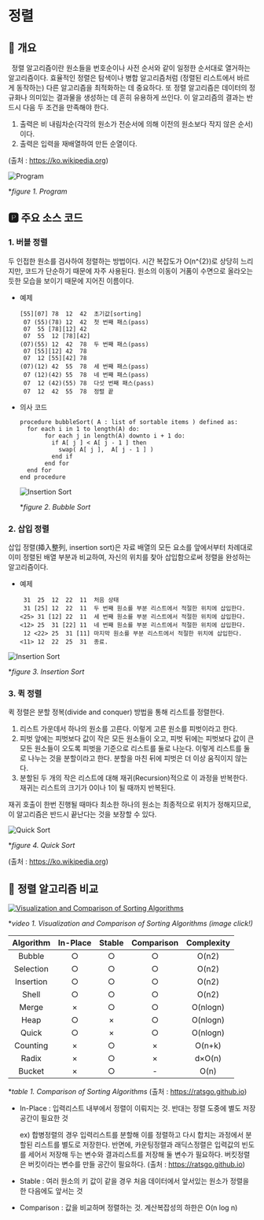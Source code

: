 # 정렬
## 📢 개요

 정렬 알고리즘이란 원소들을 번호순이나 사전 순서와 같이 일정한 순서대로 열거하는 알고리즘이다. 효율적인 정렬은 탐색이나 병합 알고리즘처럼 (정렬된 리스트에서 바르게 동작하는) 다른 알고리즘을 최적화하는 데 중요하다. 또 정렬 알고리즘은 데이터의 정규화나 의미있는 결과물을 생성하는 데 흔히 유용하게 쓰인다. 이 알고리즘의 결과는 반드시 다음 두 조건을 만족해야 한다.

 1. 출력은 비 내림차순(각각의 원소가 전순서에 의해 이전의 원소보다 작지 않은 순서)이다.
 2. 출력은 입력을 재배열하여 만든 순열이다.
 
 (출처 : https://ko.wikipedia.org)
 
  ![Program](https://github.com/kbm0996/Sort/blob/master/picture/sort.jpg?raw=true)

 **figure 1. Program*
 
 
 ## 🅿 주요 소스 코드
 ### 1. 버블 정렬 
  두 인접한 원소를 검사하여 정렬하는 방법이다. 시간 복잡도가 O(n^{2})로 상당히 느리지만, 코드가 단순하기 때문에 자주 사용된다. 원소의 이동이 거품이 수면으로 올라오는 듯한 모습을 보이기 때문에 지어진 이름이다.
  
  - 예제
  
        [55][07] 78  12  42  초기값[sorting]
         07 (55)(78) 12  42  첫 번째 패스(pass)
         07  55 [78][12] 42
         07  55  12 [78][42]
        (07)(55) 12  42  78  두 번째 패스(pass)
         07 [55][12] 42  78
         07  12 [55][42] 78
        (07)(12) 42  55  78  세 번째 패스(pass)
         07 (12)(42) 55  78  네 번째 패스(pass)
         07  12 (42)(55) 78  다섯 번째 패스(pass)
         07  12  42  55  78  정렬 끝
  
  - 의사 코드
  
        procedure bubbleSort( A : list of sortable items ) defined as:
          for each i in 1 to length(A) do:
               for each j in length(A) downto i + 1 do:
                 if A[ j ] < A[ j - 1 ] then
                   swap( A[ j ],  A[ j - 1 ] )
                 end if
               end for
          end for
        end procedure
        
    ![Insertion Sort](https://upload.wikimedia.org/wikipedia/commons/5/54/Sorting_bubblesort_anim.gif)

    **figure 2. Bubble Sort*


 ### 2. 삽입 정렬 
 삽입 정렬(揷入整列, insertion sort)은 자료 배열의 모든 요소를 앞에서부터 차례대로 이미 정렬된 배열 부분과 비교하여, 자신의 위치를 찾아 삽입함으로써 정렬을 완성하는 알고리즘이다.
 
  - 예제
  
         31  25  12  22  11  처음 상태
         31 [25] 12  22  11  두 번째 원소를 부분 리스트에서 적절한 위치에 삽입한다.
        <25> 31 [12] 22  11  세 번째 원소를 부분 리스트에서 적절한 위치에 삽입한다.
        <12> 25  31 [22] 11  네 번째 원소를 부분 리스트에서 적절한 위치에 삽입한다.
         12 <22> 25  31 [11] 마지막 원소를 부분 리스트에서 적절한 위치에 삽입한다.
        <11> 12  22  25  31  종료.
 
   ![Insertion Sort](http://upload.wikimedia.org/wikipedia/commons/0/0f/Insertion-sort-example-300px.gif)

   **figure 3. Insertion Sort*


 ### 3. 퀵 정렬 
퀵 정렬은 분할 정복(divide and conquer) 방법을 통해 리스트를 정렬한다.

 1. 리스트 가운데서 하나의 원소를 고른다. 이렇게 고른 원소를 피벗이라고 한다.
 2. 피벗 앞에는 피벗보다 값이 작은 모든 원소들이 오고, 피벗 뒤에는 피벗보다 값이 큰 모든 원소들이 오도록 피벗을 기준으로 리스트를 둘로 나눈다. 이렇게 리스트를 둘로 나누는 것을 분할이라고 한다. 분할을 마친 뒤에 피벗은 더 이상 움직이지 않는다.
 3. 분할된 두 개의 작은 리스트에 대해 재귀(Recursion)적으로 이 과정을 반복한다. 재귀는 리스트의 크기가 0이나 1이 될 때까지 반복된다.


재귀 호출이 한번 진행될 때마다 최소한 하나의 원소는 최종적으로 위치가 정해지므로, 이 알고리즘은 반드시 끝난다는 것을 보장할 수 있다.

   ![Quick Sort](http://upload.wikimedia.org/wikipedia/commons/6/6a/Sorting_quicksort_anim.gif)

   **figure 4. Quick Sort*

 
 (출처 : https://ko.wikipedia.org)
 
 
 ## 📌 정렬 알고리즘 비교
 
 [![Visualization and Comparison of Sorting Algorithms](https://github.com/kbm0996/Sort/blob/master/picture/videothumbnail.JPG?raw=true)](https://youtu.be/ZZuD6iUe3Pc?t=0s)

  **video 1. Visualization and Comparison of Sorting Algorithms (image click!)*

 
 
 | Algorithm | In-Place | Stable | Comparison | Complexity |
 |:--------:|:--------:|:--------:|:--------:|:--------:|
 | Bubble	| ○	| ○	| ○	| O(n2) | 
 | Selection	| ○	| ○	| ○	| O(n2) | 
 | Insertion	| ○	| ○	| ○	| O(n2) | 
 | Shell| 	○	| ○	| ○	| O(n2) | 
 | Merge	| ×	| ○	| ○	| O(nlogn) | 
 | Heap	| ○	| ×	| ○	| O(nlogn) | 
 | Quick	| ○	| ×	| ○	| O(nlogn) | 
 | Counting	| ×	| ○	| ×	| O(n+k) | 
 | Radix	| ×	| ○	| ×	| d×O(n) | 
 | Bucket	| ×	| ○	| -	| O(n) | 

 **table 1. Comparison of Sorting Algorithms* (출처 : https://ratsgo.github.io)

- In-Place : 입력리스트 내부에서 정렬이 이뤄지는 것. 반대는 정렬 도중에 별도 저장공간이 필요한 것

  ex) 합병정렬의 경우 입력리스트를 분할해 이를 정렬하고 다시 합치는 과정에서 분할된 리스트를 별도로 저장한다. 
  반면에, 카운팅정렬과 래딕스정렬은 입력값의 빈도를 세어서 저장해 두는 변수와 결과리스트를 저장해 둘 변수가 필요하다. 
  버킷정렬은 버킷이라는 변수를 만들 공간이 필요하다. (출처 : https://ratsgo.github.io)


- Stable : 여러 원소의 키 값이 같을 경우 처음 데이터에서 앞서있는 원소가 정렬을 한 다음에도 앞서는 것

- Comparison : 값을 비교하며 정렬하는 것. 계산복잡성의 하한은 O(n log n)

